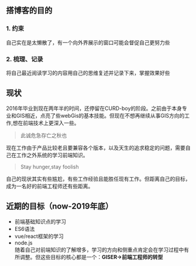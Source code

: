 ## 搭博客的目的
### 1. 约束
自己实在是太懒散了，有一个向外界展示的窗口可能会督促自己更努力些
### 2. 梳理、记录
将自己最近阅读学习的内容用自己的思维复述并记录下来，掌握效果好些
## 现状
2016年毕业到现在两年半的时间，还停留在CURD-boy的阶段。之前由于本身专业和GIS相近，点亮了些webGis的基本技能。但现在不想再继续从事GIS方向的工作,想在前端技术上更深入一些。

> 此诚危急存亡之秋也  

 现在工作由于产品比较老且要兼容各个版本，以及天生的追求稳定的问题，需要自己在工作之外系统的学习前端知识。
 > Stay hunger,stay foolish  

自己的现状其实有些尴尬，有些工作经验且能胜任现有工作。但距离自己的目标，成为一名好的前端工程师还有些距离。
## 近期的目标（now-2019年底）
- 前端基础知识点的学习
- ES6语法
- vue/react框架的学习
- node.js  
随着自己对前端知识的了解增多，学习的方向和侧重点肯定会在学习过程中有所调整。但这些目标的核心都是一个：**GISER->前端工程师的转型**